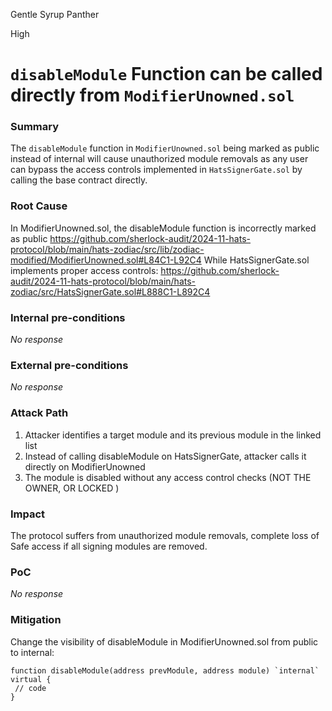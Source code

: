 Gentle Syrup Panther

High

# `disableModule` Function can be called directly from `ModifierUnowned.sol`

### Summary

The `disableModule` function in `ModifierUnowned.sol` being marked as public instead of internal will cause unauthorized module removals as any user can bypass the access controls implemented in `HatsSignerGate.sol` by calling the base contract directly.


### Root Cause

In ModifierUnowned.sol, the disableModule function is incorrectly marked as public
https://github.com/sherlock-audit/2024-11-hats-protocol/blob/main/hats-zodiac/src/lib/zodiac-modified/ModifierUnowned.sol#L84C1-L92C4
While HatsSignerGate.sol implements proper access controls:
https://github.com/sherlock-audit/2024-11-hats-protocol/blob/main/hats-zodiac/src/HatsSignerGate.sol#L888C1-L892C4

### Internal pre-conditions

_No response_

### External pre-conditions

_No response_

### Attack Path

1. Attacker identifies a target module and its previous module in the linked list
2. Instead of calling disableModule on HatsSignerGate, attacker calls it directly on ModifierUnowned
3. The module is disabled without any access control checks (NOT THE OWNER, OR LOCKED )

### Impact

The protocol suffers from unauthorized module removals, complete loss of Safe access if all signing modules are removed.

### PoC

_No response_

### Mitigation

Change the visibility of disableModule in ModifierUnowned.sol from public to internal:
```solidity
function disableModule(address prevModule, address module) `internal` virtual {
 // code 
}
```